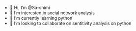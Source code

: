 - 👋 Hi, I’m @Sa-shimi
- 👀 I’m interested in social network analysis
- 🌱 I’m currently learning python
- 💞️ I’m looking to collaborate on sentitivity analysis on python



